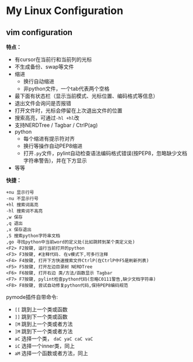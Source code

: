 # My Linux Configuration

## vim configuration

**特点：**

- 有cursor在当前行和当前列的光标
- 不生成备份、swap等文件
- 缩进
  - 换行自动缩进
  - 非python文件，一个tab代表两个空格
- 最下面有状态栏（显示当前模式、光标位置、编码格式等信息）
- 退出文件会询问是否报错
- 打开文件时，光标会停留在上次退出文件的位置
- 搜索高亮，可通过`-hl +hl`改
- 支持NERDTree / Tagbar / CtrlP(ag)
- python
  - 每个缩进有提示符对齐
  - 换行等操作自动PEP8缩进
  - 打开`.py`文件，pylint自动检查语法编码格式错误(按PEP8，忽略缺少文档字符串警告)，并在下方显示
- 等等


**快捷：**

```
+nu 显示行号
-nu 不显示行号
+hl 搜索词高亮
-hl 搜索词不高亮
,w 保存
,q 退出
,x 保存退出
,S 搜索python字符串文档
,go 寻找python中当前word的定义处(比如跳转到某个类定义处)
<F2> F2按键, 运行当前打开的python
<F3> F3按键, #注释代码. 在v模式下,可多行注释
<F4> F4按键, 打开下方快速搜索文件CtrlP(在CtrlP中F5是刷新列表)
<F5> F5按键, 打开左边目录树 NERDTree
<F6> F6按键, 打开右边 类/方法/函数显示 Tagbar
<F7> F7按键, pylint检查python代码(忽略C0111警告,缺少文档字符串)
<F8> F8按键, 尝试自动修复python代码,保持PEP8编码规范
```

pymode插件自带命令:
- `[[` 跳到上一个类或函数
- `]]` 跳到下一个类或函数
- `[M` 跳到上一个类或者方法
- `]M` 跳到下一个类或者方法
- `aC` 选择一个类， `daC yaC caC vaC`
- `iC`  选择一个inner类，同上
- `aM` 选择一个函数或者方法，同上


